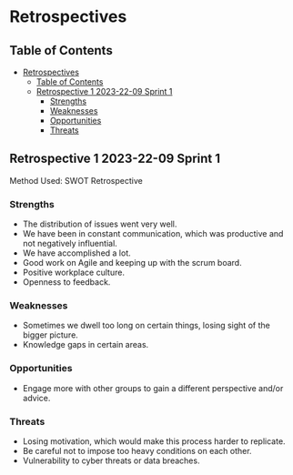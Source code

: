 # Retrospectives

## Table of Contents

- [Retrospectives](#retrospectives)
  - [Table of Contents](#table-of-contents)
  - [Retrospective 1 2023-22-09 Sprint 1](#retrospective-1-2023-22-09-sprint-1)
    - [Strengths](#strengths)
    - [Weaknesses](#weaknesses)
    - [Opportunities](#opportunities)
    - [Threats](#threats)
 
## Retrospective 1 2023-22-09 Sprint 1
Method Used: SWOT Retrospective

### Strengths

- The distribution of issues went very well.
- We have been in constant communication, which was productive and not negatively influential.
- We have accomplished a lot.
- Good work on Agile and keeping up with the scrum board.
- Positive workplace culture.
- Openness to feedback.

### Weaknesses

- Sometimes we dwell too long on certain things, losing sight of the bigger picture.
- Knowledge gaps in certain areas.

### Opportunities

- Engage more with other groups to gain a different perspective and/or advice.

### Threats

- Losing motivation, which would make this process harder to replicate.
- Be careful not to impose too heavy conditions on each other.
- Vulnerability to cyber threats or data breaches.

